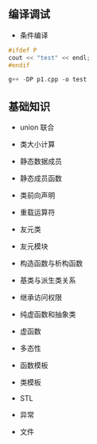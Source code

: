 ## 编译调试

- 条件编译

```cpp
#ifdef P
cout << "test" << endl;
#endif

g++ -DP p1.cpp -o test
```

## 基础知识

- union 联合

- 类大小计算

- 静态数据成员

- 静态成员函数

- 类前向声明

- 重载运算符

- 友元类

- 友元模块

- 构造函数与析构函数

- 基类与派生类关系

- 继承访问权限

- 纯虚函数和抽象类

- 虚函数

- 多态性

- 函数模板

- 类模板

- STL

- 异常

- 文件

  


